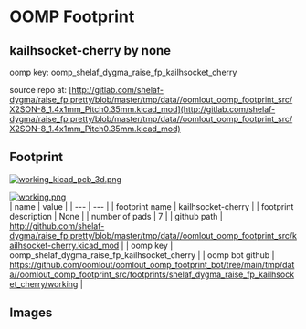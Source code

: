 # OOMP Footprint  
## kailhsocket-cherry  by none  
  
oomp key: oomp_shelaf_dygma_raise_fp_kailhsocket_cherry  
  
source repo at: [http://gitlab.com/shelaf-dygma/raise_fp.pretty/blob/master/tmp/data//oomlout_oomp_footprint_src/X2SON-8_1.4x1mm_Pitch0.35mm.kicad_mod](http://gitlab.com/shelaf-dygma/raise_fp.pretty/blob/master/tmp/data//oomlout_oomp_footprint_src/X2SON-8_1.4x1mm_Pitch0.35mm.kicad_mod)  
## Footprint  
  
[![working_kicad_pcb_3d.png](working_kicad_pcb_3d_600.png)](working_kicad_pcb_3d.png)  
  
[![working.png](working_600.png)](working.png)  
| name | value | 
| --- | --- | 
| footprint name | kailhsocket-cherry | 
| footprint description | None | 
| number of pads | 7 | 
| github path | http://github.com/shelaf-dygma/raise_fp.pretty/blob/master/tmp/data//oomlout_oomp_footprint_src/kailhsocket-cherry.kicad_mod | 
| oomp key | oomp_shelaf_dygma_raise_fp_kailhsocket_cherry | 
| oomp bot github | https://github.com/oomlout/oomlout_oomp_footprint_bot/tree/main/tmp/data//oomlout_oomp_footprint_src/footprints/shelaf_dygma_raise_fp_kailhsocket_cherry/working | 
## Images  
